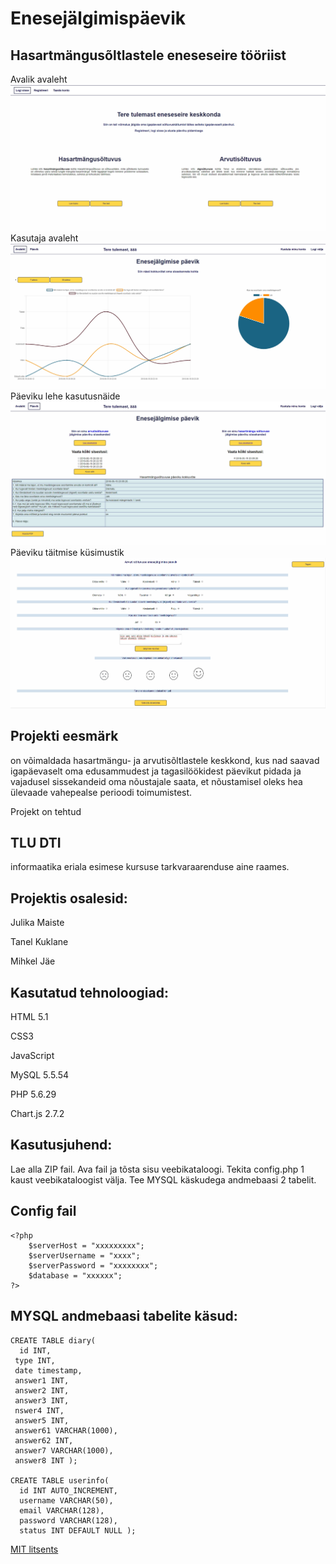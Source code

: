 # Enesejälgimispäevik
## Hasartmängusõltlastele eneseseire tööriist

Avalik avaleht
![leht](images/startingPage.png)
Kasutaja avaleht
![leht](images/openingPage.png)
Päeviku lehe kasutusnäide
![leht](images/diaryPage.png)
Päeviku täitmise küsimustik
![leht](images/diaryEntryPage.png)

## Projekti eesmärk 
on võimaldada hasartmängu- ja arvutisõltlastele keskkond, kus nad saavad igapäevaselt oma edusammudest ja tagasilöökidest päevikut pidada ja vajadusel sissekandeid oma nõustajale saata, et nõustamisel oleks hea ülevaade vahepealse perioodi toimumistest.

Projekt on tehtud 
## TLU DTI 
informaatika eriala esimese kursuse tarkvaraarenduse aine raames.

## Projektis osalesid:

Julika Maiste

Tanel Kuklane

Mihkel Jäe


## Kasutatud tehnoloogiad:
HTML 5.1

CSS3

JavaScript

MySQL 5.5.54

PHP 5.6.29

Chart.js 2.7.2

## Kasutusjuhend:
Lae alla ZIP fail. Ava fail ja tõsta sisu veebikataloogi. Tekita config.php 1 kaust veebikataloogist välja. Tee MYSQL käskudega andmebaasi 2 tabelit. 


## Config fail

```
<?php
	$serverHost = "xxxxxxxxx";
	$serverUsername = "xxxx";
	$serverPassword = "xxxxxxxx";
	$database = "xxxxxx";
?>

```

## MYSQL andmebaasi tabelite käsud:

```
CREATE TABLE diary( 
  id INT,
 type INT, 
 date timestamp, 
 answer1 INT, 
 answer2 INT, 
 answer3 INT, 
 nswer4 INT, 
 answer5 INT, 
 answer61 VARCHAR(1000), 
 answer62 INT, 
 answer7 VARCHAR(1000), 
 answer8 INT );

CREATE TABLE userinfo( 
  id INT AUTO_INCREMENT, 
  username VARCHAR(50), 
  email VARCHAR(128), 
  password VARCHAR(128), 
  status INT DEFAULT NULL );
```

[MIT litsents](Documents/license.txt)

